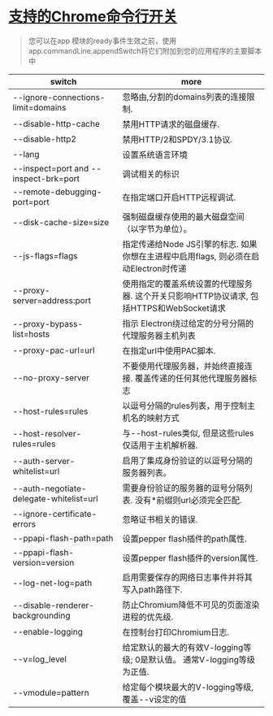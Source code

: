 # [支持的Chrome命令行开关](https://electronjs.org/docs/api/chrome-command-line-switches)

> 您可以在app 模块的ready事件生效之前，使用app.commandLine.appendSwitch将它们附加到您的应用程序的主要脚本中

| switch                                  | more                                                                                     |
| --------------------------------------- | ---------------------------------------------------------------------------------------- |
| --ignore-connections-limit=domains      | 忽略由,分割的domains列表的连接限制.                                                      |
| --disable-http-cache                    | 禁用HTTP请求的磁盘缓存.                                                                  |
| --disable-http2                         | 禁用HTTP/2和SPDY/3.1协议.                                                                |
| --lang                                  | 设置系统语言环境                                                                         |
| --inspect=port and --inspect-brk=port   | 调试相关的标识                                                                           |
| --remote-debugging-port=port            | 在指定端口开启HTTP远程调试.                                                              |
| --disk-cache-size=size                  | 强制磁盘缓存使用的最大磁盘空间（以字节为单位）。                                         |
| --js-flags=flags                        | 指定传递给Node JS引擎的标志. 如果你想在主进程中启用flags, 则必须在启动Electron时传递     |
| --proxy-server=address:port             | 使用指定的覆盖系统设置的代理服务器. 这个开关只影响HTTP协议请求, 包括HTTPS和WebSocket请求 |
| --proxy-bypass-list=hosts               | 指示 Electron绕过给定的分号分隔的代理服务器主机列表                                      |
| --proxy-pac-url=url                     | 在指定url中使用PAC脚本.                                                                  |
| --no-proxy-server                       | 不要使用代理服务器，并始终直接连接. 覆盖传递的任何其他代理服务器标志                     |
| --host-rules=rules                      | 以逗号分隔的rules列表，用于控制主机名的映射方式                                          |
| --host-resolver-rules=rules             | 与--host-rules类似, 但是这些rules仅适用于主机解析器.                                     |
| --auth-server-whitelist=url             | 启用了集成身份验证的以逗号分隔的服务器列表。                                             |
| --auth-negotiate-delegate-whitelist=url | 需要身份验证的服务器的逗号分隔列表. 没有*前缀则url必须完全匹配.                          |
| --ignore-certificate-errors             | 忽略证书相关的错误.                                                                      |
| --ppapi-flash-path=path                 | 设置pepper flash插件的path属性.                                                          |
| --ppapi-flash-version=version           | 设置pepper flash插件的version属性.                                                       |
| --log-net-log=path                      | 启用需要保存的网络日志事件并将其写入path路径下.                                          |
| --disable-renderer-backgrounding        | 防止Chromium降低不可见的页面渲染进程的优先级.                                            |
| --enable-logging                        | 在控制台打印Chromium日志.                                                                |
| --v=log_level                           | 给定默认的最大的有效V-logging等级; 0是默认值。 通常V-logging等级为正值.                  |
| --vmodule=pattern                       | 给定每个模块最大的V-logging等级, 覆盖--v设定的值                                         |

